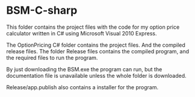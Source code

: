 # BSM-C-sharp

This folder contains the project files with the code for my option price calculator written in C# using 
Microsoft Visual 2010 Express. 

The OptionPricing C# folder contains the project files. And the compiled release files.
The folder Release files contains the compiled program, and the required files to run the program. 

By just downloading the BSM.exe the program can run, but the documentation file is unavailable unless the whole folder is downloaded.

Release/app.publish also contains a installer for the program.
